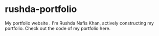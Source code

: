 # rushda-portfolio
 My portfolio website .
 I'm Rushda Nafis Khan, actively constructing my portfolio. Check out the code of my portfolio here.
